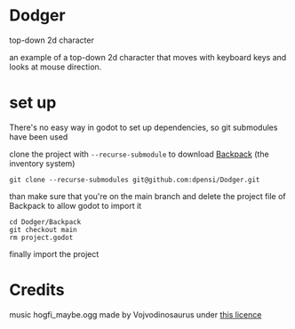 # Dodger
top-down 2d character

an example of a top-down 2d character that moves with keyboard keys and looks at mouse direction.

# set up
There's no easy way in godot to set up dependencies, so git submodules have been used

clone the project with `--recurse-submodule` to download [Backpack](https://github.com/dpensi/Backpack) (the inventory system)

`git clone --recurse-submodules git@github.com:dpensi/Dodger.git`

than make sure that you're on the main branch and delete the project file of Backpack to allow godot to import it

```
cd Dodger/Backpack
git checkout main
rm project.godot
```

finally import the project

# Credits

music hogfi_maybe.ogg made by Vojvodinosaurus under [this licence](https://creativecommons.org/licenses/by-nc-sa/3.0/legalcode.txt)